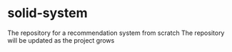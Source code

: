 # solid-system
The repository for a recommendation system from scratch
The repository will be updated as the project grows
